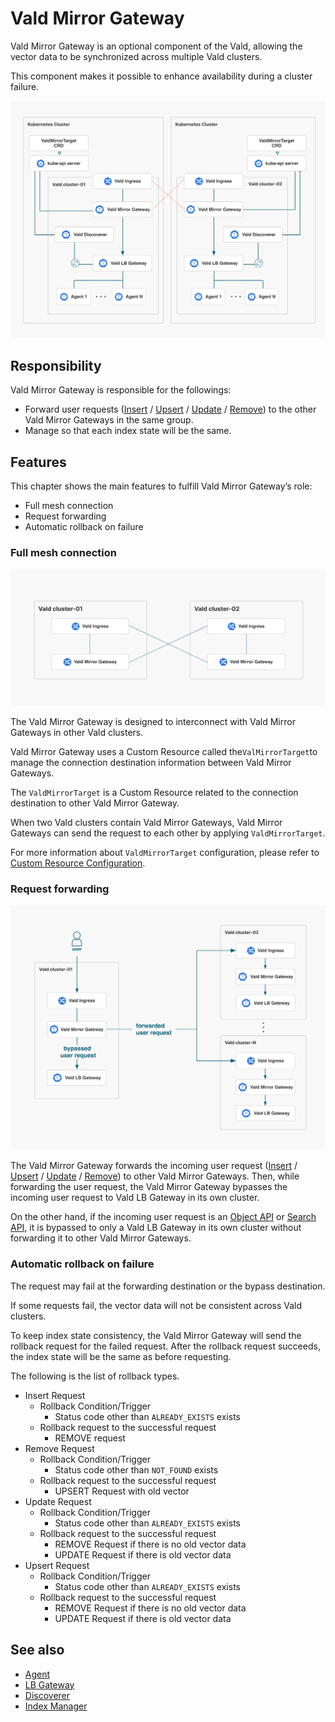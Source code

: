 # Vald Mirror Gateway

Vald Mirror Gateway is an optional component of the Vald, allowing the vector data to be synchronized across multiple Vald clusters.

This component makes it possible to enhance availability during a cluster failure.

<img src="../../../assets/docs/overview/component/mirror-gateway/mirror-gateway.png">

## Responsibility

Vald Mirror Gateway is responsible for the followings:

- Forward user requests ([Insert](https://vald.vdaas.org/docs/api/insert/) / [Upsert](https://vald.vdaas.org/docs/api/upsert/) / [Update](https://vald.vdaas.org/docs/api/update/) / [Remove](https://vald.vdaas.org/docs/api/remove/)) to the other Vald Mirror Gateways in the same group.
- Manage so that each index state will be the same.

## Features

This chapter shows the main features to fulfill Vald Mirror Gateway’s role:

- Full mesh connection
- Request forwarding
- Automatic rollback on failure

### Full mesh connection

<img src="../../../assets/docs/overview/component/mirror-gateway/full-mesh-connection.png">

The Vald Mirror Gateway is designed to interconnect with Vald Mirror Gateways in other Vald clusters.

Vald Mirror Gateway uses a Custom Resource called the`ValMirrorTarget`to manage the connection destination information between Vald Mirror Gateways.

The `ValdMirrorTarget` is a Custom Resource related to the connection destination to other Vald Mirror Gateway.

When two Vald clusters contain Vald Mirror Gateways, Vald Mirror Gateways can send the request to each other by applying `ValdMirrorTarget`.

For more information about `ValdMirrorTarget` configuration, please refer to [Custom Resource Configuration]().

### Request forwarding

<img src="../../../assets/docs/overview/component/mirror-gateway/request-forwarding.png">

The Vald Mirror Gateway forwards the incoming user request ([Insert](https://vald.vdaas.org/docs/api/insert/) / [Upsert](https://vald.vdaas.org/docs/api/upsert/) / [Update](https://vald.vdaas.org/docs/api/update/) / [Remove](https://vald.vdaas.org/docs/api/remove/)) to other Vald Mirror Gateways. Then, while forwarding the user request, the Vald Mirror Gateway bypasses the incoming user request to Vald LB Gateway in its own cluster.

On the other hand, if the incoming user request is an [Object API](https://vald.vdaas.org/docs/api/object/) or [Search API](https://vald.vdaas.org/docs/api/search/), it is bypassed to only a Vald LB Gateway in its own cluster without forwarding it to other Vald Mirror Gateways.

### Automatic rollback on failure

The request may fail at the forwarding destination or the bypass destination.

If some requests fail, the vector data will not be consistent across Vald clusters.

To keep index state consistency, the Vald Mirror Gateway will send the rollback request for the failed request. After the rollback request succeeds, the index state will be the same as before requesting.

The following is the list of rollback types.

- Insert Request
  - Rollback Condition/Trigger
    - Status code other than `ALREADY_EXISTS` exists
  - Rollback request to the successful request
    - REMOVE request
- Remove Request
  - Rollback Condition/Trigger
    - Status code other than `NOT_FOUND` exists
  - Rollback request to the successful request
    - UPSERT Request with old vector
- Update Request
  - Rollback Condition/Trigger
    - Status code other than `ALREADY_EXISTS` exists
  - Rollback request to the successful request
    - REMOVE Request if there is no old vector data
    - UPDATE Request if there is old vector data
- Upsert Request
  - Rollback Condition/Trigger
    - Status code other than `ALREADY_EXISTS` exists
  - Rollback request to the successful request
    - REMOVE Request if there is no old vector data
    - UPDATE Request if there is old vector data

## See also

- [Agent](https://vald.vdaas.org/docs/overview/component/agent/)
- [LB Gateway](https://vald.vdaas.org/docs/overview/component/lb-gateway/)
- [Discoverer](https://vald.vdaas.org/docs/overview/component/discoverer/)
- [Index Manager](https://vald.vdaas.org/docs/overview/component/index-manager/)
